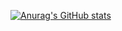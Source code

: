 [![Anurag's GitHub stats](https://github-readme-stats.vercel.app/api?username=CHAHANS)](https://github.com/anuraghazra/github-readme-stats)